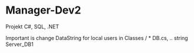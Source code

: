 # Manager-Dev2
Projekt C#, SQL, .NET

Important is change DataString for local 
users in Classes / * DB.cs, .. string Server_DB1 
